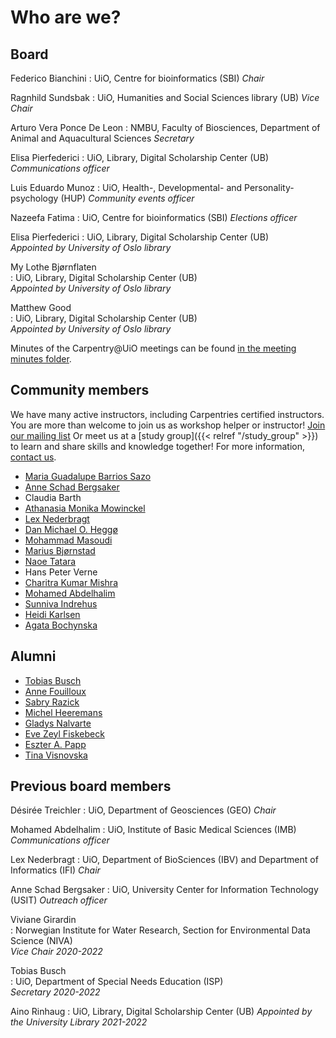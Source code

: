 # Who are we?

## Board
Federico Bianchini
: UiO, Centre for bioinformatics (SBI)
  _Chair_

Ragnhild Sundsbak
: UiO, Humanities and Social Sciences library (UB)
  _Vice Chair_
  
Arturo Vera Ponce De Leon
: NMBU, Faculty of Biosciences, Department of Animal and Aquacultural Sciences
  _Secretary_

Elisa Pierfederici
: UiO, Library, Digital Scholarship Center (UB) 
  _Communications officer_

Luis Eduardo Munoz
: UiO, Health-, Developmental- and Personality- psychology (HUP)
  _Community events officer_

Nazeefa Fatima
: UiO, Centre for bioinformatics (SBI)
_Elections officer_

Elisa Pierfederici
: UiO, Library, Digital Scholarship Center (UB)  
  _Appointed by University of Oslo library_

My Lothe Bjørnflaten      
: UiO, Library, Digital Scholarship Center (UB)  
  _Appointed by University of Oslo library_

Matthew Good      
: UiO, Library, Digital Scholarship Center (UB)  
  _Appointed by University of Oslo library_
  
Minutes of the Carpentry\@UiO meetings can be found [in the meeting minutes folder](https://github.com/uio-carpentry/organisational/tree/master/meetings).

## Community members

We have many active instructors, including Carpentries certified instructors. 
You are more than welcome to join us as workshop helper or instructor! [Join our mailing list](https://sympa.uio.no/carpentry.uio.no/subscribe/organizers?previous_action=info) Or meet us at a [study group]({{< relref "/study_group" >}}) to learn and share skills and knowledge together!
For more information, [contact us](mailto:contact-us@carpentry.uio.no). 

* [Maria Guadalupe Barrios Sazo](http://github.com/guadabsb15)
* [Anne Schad Bergsaker](http://github.com/annesbe)
* Claudia Barth
* [Athanasia Monika Mowinckel](http://github.com/Athanasiamo)
* [Lex Nederbragt](http://github.com/lexnederbragt)
* [Dan Michael O. Heggø](http://github.com/danmichaelo)
* [Mohammad Masoudi](http://github.com/MohammadMasoudi)
* [Marius Bjørnstad](http://github.com/fa2k)
* [Naoe Tatara](http://github.com/naoe-tatara)
* Hans Peter Verne
* [Charitra Kumar Mishra](http://github.com/)
* [Mohamed Abdelhalim ](http://github.com/Me6me82)
* [Sunniva Indrehus ](http://github.com/sunnivin)
* [Heidi Karlsen](http://github.com/heidikarlsen)
* [Agata Bochynska](http://github.com/agboch)

## Alumni

* [Tobias Busch](http://github.com/Teebusch)
* [Anne Fouilloux](http://github.com/annefou)
* [Sabry Razick](http://github.com/sabryr)
* [Michel Heeremans](http://github.com/heereman)
* [Gladys Nalvarte](http://github.com/GladysNalvarte)
* [Eve Zeyl Fiskebeck](http://github.com/evezeyl)
* [Eszter A. Papp](http://github.com/eapapp)
* [Tina Visnovska](http://github.com/tinavisnovska)

## Previous board members
Désirée Treichler
: UiO, Department of Geosciences (GEO)
_Chair_

Mohamed Abdelhalim
: UiO, Institute of Basic Medical Sciences (IMB)
 _Communications officer_

Lex Nederbragt
: UiO, Department of BioSciences (IBV) and Department of Informatics (IFI)
_Chair_ 

Anne Schad Bergsaker
: UiO, University Center for Information Technology (USIT)
_Outreach officer_

Viviane Girardin  
: Norwegian Institute for Water Research, Section for Environmental Data Science (NIVA)  
  _Vice Chair 2020-2022_

Tobias Busch  
: UiO, Department of Special Needs Education (ISP)  
  _Secretary 2020-2022_

Aino Rinhaug
: UiO, Library, Digital Scholarship Center (UB)
  _Appointed by the University Library 2021-2022_
